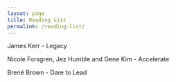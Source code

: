 ```yaml
---
layout: page
title: Reading List
permalink: /reading-list/
---
```


James Kerr - Legacy

Nicole Forsgren, Jez Humble and Gene Kim - Accelerate

Brené Brown - Dare to Lead
